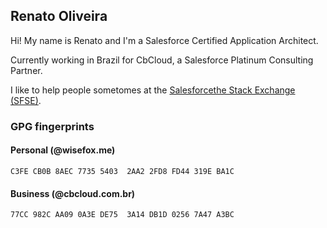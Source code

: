 ## Renato Oliveira

Hi! My name is Renato and I'm a Salesforce Certified Application Architect.

Currently working in Brazil for CbCloud, a Salesforce Platinum Consulting Partner.

I like to help people sometomes at the [Salesforcethe Stack Exchange (SFSE)](https://salesforce.stackexchange.com/).

### GPG fingerprints

#### Personal (@wisefox.me)

```C3FE CB0B 8AEC 7735 5403  2AA2 2FD8 FD44 319E BA1C```

#### Business (@cbcloud.com.br)

```77CC 982C AA09 0A3E DE75  3A14 DB1D 0256 7A47 A3BC```
